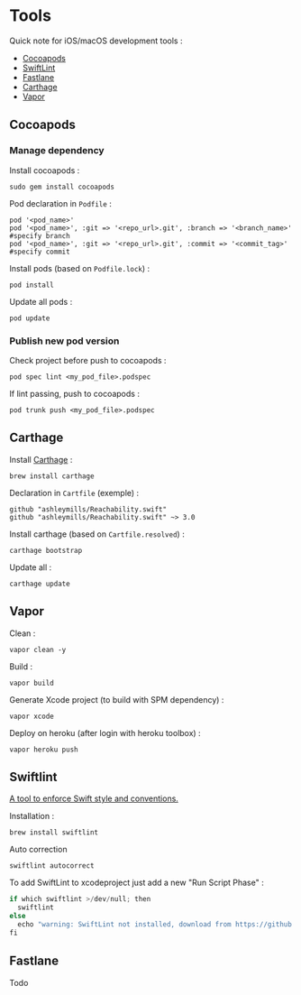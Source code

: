 # Tools

Quick note for iOS/macOS development tools :
* [Cocoapods](#cocoapods)
* [SwiftLint](#swiftlint)
* [Fastlane](#fastlane)
* [Carthage](#carthage)
* [Vapor](#vapor)

## Cocoapods  

### Manage dependency 

Install cocoapods : 

``` 
sudo gem install cocoapods
``` 

Pod declaration in `Podfile` :
```
pod '<pod_name>' 
pod '<pod_name>', :git => '<repo_url>.git', :branch => '<branch_name>' #specify branch 
pod '<pod_name>', :git => '<repo_url>.git', :commit => '<commit_tag>' #specify commit 
``` 
Install pods (based on `Podfile.lock`) :
```
pod install
``` 
Update all pods : 
```
pod update
``` 

### Publish new pod version 

Check project before push to cocoapods :
```
pod spec lint <my_pod_file>.podspec
``` 
If lint passing, push to cocoapods : 
```
pod trunk push <my_pod_file>.podspec
``` 

## Carthage 

Install [Carthage](https://github.com/Carthage/Carthage) : 

``` 
brew install carthage
``` 

Declaration in `Cartfile` (exemple) :
```
github "ashleymills/Reachability.swift" 
github "ashleymills/Reachability.swift" ~> 3.0
``` 

Install carthage (based on `Cartfile.resolved`) :
```
carthage bootstrap
``` 

Update all : 

```
carthage update 
```

## Vapor  

Clean : 
```
vapor clean -y
```

Build : 
```
vapor build 
```

Generate Xcode project (to build with SPM dependency) : 
```
vapor xcode 
```

Deploy on heroku (after login with heroku toolbox) :
``` 
vapor heroku push 
```

## Swiftlint  

[A tool to enforce Swift style and conventions.](https://github.com/realm/SwiftLint)

Installation : 
``` 
brew install swiftlint
```

Auto correction
``` 
swiftlint autocorrect
```

To add SwiftLint to xcodeproject just add a new "Run Script Phase" : 
```swift
if which swiftlint >/dev/null; then
  swiftlint
else
  echo "warning: SwiftLint not installed, download from https://github.com/realm/SwiftLint"
fi
```


## Fastlane

Todo
